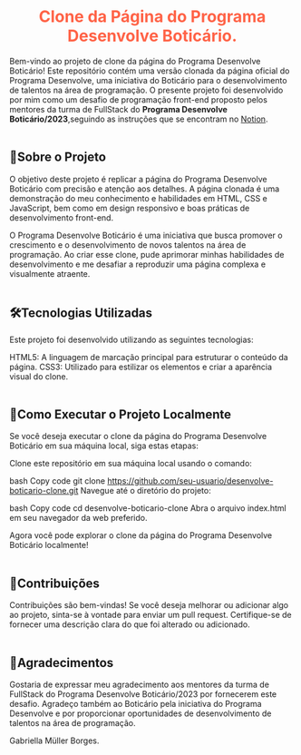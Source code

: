 <h1 align="center" style="color:Tomato">Clone da Página do Programa Desenvolve Boticário.</h1>

Bem-vindo ao projeto de clone da página do Programa Desenvolve Boticário!
Este repositório contém uma versão clonada da página oficial do Programa Desenvolve, uma iniciativa do Boticário para o desenvolvimento de talentos na área de programação. O presente projeto foi desenvolvido por mim como um desafio de programação front-end proposto pelos mentores da turma de FullStack do **Programa Desenvolve Boticário/2023**,seguindo as instruções que se encontram no [Notion](https://milenaemmert.notion.site/Desafio-Criando-o-Footer-da-p-gina-a87c70459fb942aba9b62cc952a17128).
<br><br>
<h2>📁Sobre o Projeto</h2>
O objetivo deste projeto é replicar a página do Programa Desenvolve Boticário com precisão e atenção aos detalhes. A página clonada é uma demonstração do meu conhecimento e habilidades em HTML, CSS e JavaScript, bem como em design responsivo e boas práticas de desenvolvimento front-end.

O Programa Desenvolve Boticário é uma iniciativa que busca promover o crescimento e o desenvolvimento de novos talentos na área de programação. Ao criar esse clone, pude aprimorar minhas habilidades de desenvolvimento e me desafiar a reproduzir uma página complexa e visualmente atraente.
<br><br>

<h2>🛠️Tecnologias Utilizadas</h2>
Este projeto foi desenvolvido utilizando as seguintes tecnologias:

HTML5: A linguagem de marcação principal para estruturar o conteúdo da página.
CSS3: Utilizado para estilizar os elementos e criar a aparência visual do clone.
<br><br>
<h2>🔨Como Executar o Projeto Localmente</h2>
Se você deseja executar o clone da página do Programa Desenvolve Boticário em sua máquina local, siga estas etapas:

Clone este repositório em sua máquina local usando o comando:

bash
Copy code
git clone https://github.com/seu-usuario/desenvolve-boticario-clone.git
Navegue até o diretório do projeto:

bash
Copy code
cd desenvolve-boticario-clone
Abra o arquivo index.html em seu navegador da web preferido.

Agora você pode explorar o clone da página do Programa Desenvolve Boticário localmente!
<br><br>
<h2>📑Contribuições</h2>
Contribuições são bem-vindas! Se você deseja melhorar ou adicionar algo ao projeto, sinta-se à vontade para enviar um pull request. Certifique-se de fornecer uma descrição clara do que foi alterado ou adicionado.
<br><br>
<h2>🙏Agradecimentos</h2>
Gostaria de expressar meu agradecimento aos mentores da turma de FullStack do Programa Desenvolve Boticário/2023 por fornecerem este desafio. Agradeço também ao Boticário pela iniciativa do Programa Desenvolve e por proporcionar oportunidades de desenvolvimento de talentos na área de programação.

Gabriella Müller Borges.

